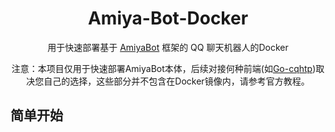 <div align="center">

# Amiya-Bot-Docker

用于快速部署基于 [AmiyaBot](https://github.com/AmiyaBot/Amiya-Bot) 框架的 QQ 聊天机器人的Docker<br>

注意：本项目仅用于快速部署AmiyaBot本体，后续对接何种前端(如[Go-cqhtp](https://github.com/Mrs4s/go-cqhttp/))取决您自己的选择，这些部分并不包含在Docker镜像内，请参考官方教程。

</div>
<!-- projectInfo end -->

## 简单开始

### 
